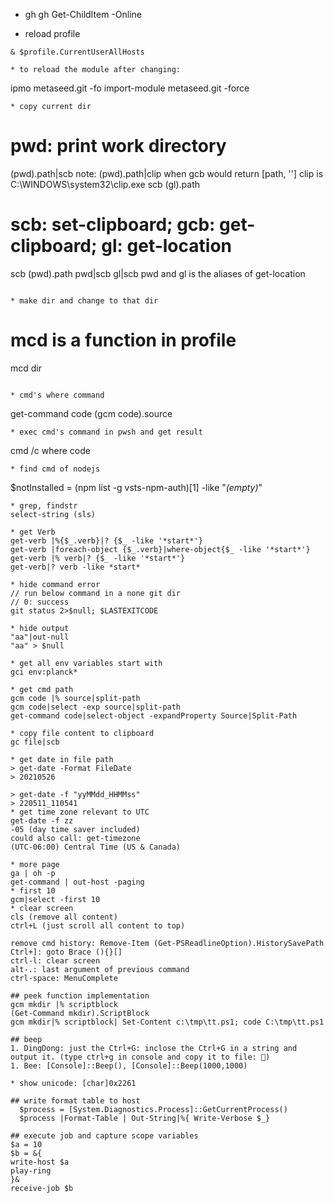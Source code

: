 * gh
gh Get-ChildItem -Online

* reload profile
```
& $profile.CurrentUserAllHosts

* to reload the module after changing:
```
ipmo metaseed.git -fo
import-module metaseed.git -force
```
* copy current dir
```
# pwd: print work directory
(pwd).path|scb
note: (pwd).path|clip when gcb would return [path, '']
clip is C:\WINDOWS\system32\clip.exe
scb (gl).path 
# scb: set-clipboard; gcb: get-clipboard; gl: get-location
scb (pwd).path
pwd|scb
gl|scb
pwd and gl is the aliases of get-location
```

* make dir and change to that dir
```
# mcd is a function in profile
mcd dir
```

* cmd's where command

```
get-command code
(gcm code).source
```
* exec cmd's command in pwsh and get result
```
cmd /c where code
```
* find cmd of nodejs
```
$notInstalled = (npm list -g vsts-npm-auth)[1] -like "*(empty)*"
```
* grep, findstr
select-string (sls)

* get Verb
get-verb |%{$_.verb}|? {$_ -like '*start*'}
get-verb |foreach-object {$_.verb}|where-object{$_ -like '*start*'}
get-verb |% verb|? {$_ -like '*start*'}
get-verb|? verb -like *start*

* hide command error 
// run below command in a none git dir
// 0: success
git status 2>$null; $LASTEXITCODE

* hide output
"aa"|out-null
"aa" > $null

* get all env variables start with
gci env:planck*

* get cmd path
gcm code |% source|split-path
gcm code|select -exp source|split-path 
get-command code|select-object -expandProperty Source|Split-Path

* copy file content to clipboard
gc file|scb

* get date in file path
> get-date -Format FileDate
> 20210526

> get-date -f "yyMMdd_HHMMss"
> 220511_110541
* get time zone relevant to UTC
get-date -f zz
-05 (day time saver included)
could also call: get-timezone 
(UTC-06:00) Central Time (US & Canada)

* more page 
ga | oh -p
get-command | out-host -paging
* first 10
gcm|select -first 10
* clear screen 
cls (remove all content)
ctrl+L (just scroll all content to top)

remove cmd history: Remove-Item (Get-PSReadlineOption).HistorySavePath
Ctrl+]: goto Brace (){}[]
ctrl-l: clear screen
alt-.: last argument of previous command
ctrl-space: MenuComplete

## peek function implementation
gcm mkdir |% scriptblock
(Get-Command mkdir).ScriptBlock
gcm mkdir|% scriptblock| Set-Content c:\tmp\tt.ps1; code C:\tmp\tt.ps1 

## beep
1. DingDong: just the Ctrl+G: inclose the Ctrl+G in a string and output it. (type ctrl+g in console and copy it to file: )
1. Bee: [Console]::Beep(), [Console]::Beep(1000,1000)

* show unicode: [char]0x2261

## write format table to host
  $process = [System.Diagnostics.Process]::GetCurrentProcess()
  $process |Format-Table | Out-String|%{ Write-Verbose $_}

## execute job and capture scope variables
$a = 10
$b = &{
write-host $a
play-ring
}&
receive-job $b
